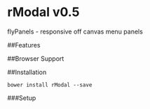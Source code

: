 rModal v0.5
=======

flyPanels - responsive off canvas menu panels

##Features


##Browser Support

##Installation
```
bower install rModal --save
```

###Setup
